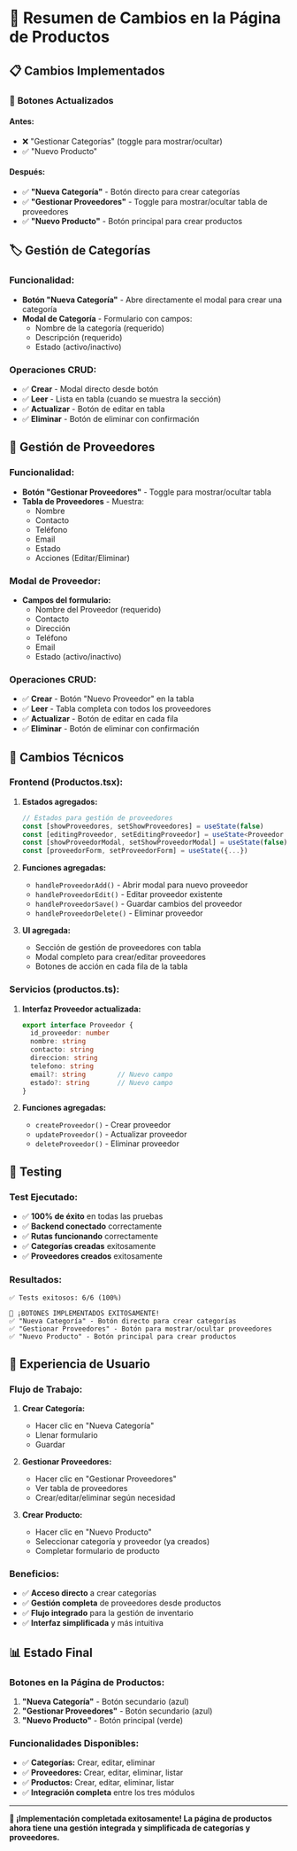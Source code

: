 # 🎯 Resumen de Cambios en la Página de Productos

## 📋 Cambios Implementados

### 🔄 **Botones Actualizados**

#### **Antes:**
- ❌ "Gestionar Categorías" (toggle para mostrar/ocultar)
- ✅ "Nuevo Producto"

#### **Después:**
- ✅ **"Nueva Categoría"** - Botón directo para crear categorías
- ✅ **"Gestionar Proveedores"** - Toggle para mostrar/ocultar tabla de proveedores
- ✅ **"Nuevo Producto"** - Botón principal para crear productos

## 🏷️ **Gestión de Categorías**

### **Funcionalidad:**
- **Botón "Nueva Categoría"** - Abre directamente el modal para crear una categoría
- **Modal de Categoría** - Formulario con campos:
  - Nombre de la categoría (requerido)
  - Descripción (requerido)
  - Estado (activo/inactivo)

### **Operaciones CRUD:**
- ✅ **Crear** - Modal directo desde botón
- ✅ **Leer** - Lista en tabla (cuando se muestra la sección)
- ✅ **Actualizar** - Botón de editar en tabla
- ✅ **Eliminar** - Botón de eliminar con confirmación

## 🏢 **Gestión de Proveedores**

### **Funcionalidad:**
- **Botón "Gestionar Proveedores"** - Toggle para mostrar/ocultar tabla
- **Tabla de Proveedores** - Muestra:
  - Nombre
  - Contacto
  - Teléfono
  - Email
  - Estado
  - Acciones (Editar/Eliminar)

### **Modal de Proveedor:**
- **Campos del formulario:**
  - Nombre del Proveedor (requerido)
  - Contacto
  - Dirección
  - Teléfono
  - Email
  - Estado (activo/inactivo)

### **Operaciones CRUD:**
- ✅ **Crear** - Botón "Nuevo Proveedor" en la tabla
- ✅ **Leer** - Tabla completa con todos los proveedores
- ✅ **Actualizar** - Botón de editar en cada fila
- ✅ **Eliminar** - Botón de eliminar con confirmación

## 🔧 **Cambios Técnicos**

### **Frontend (Productos.tsx):**
1. **Estados agregados:**
   ```typescript
   // Estados para gestión de proveedores
   const [showProveedores, setShowProveedores] = useState(false)
   const [editingProveedor, setEditingProveedor] = useState<Proveedor | null>(null)
   const [showProveedorModal, setShowProveedorModal] = useState(false)
   const [proveedorForm, setProveedorForm] = useState({...})
   ```

2. **Funciones agregadas:**
   - `handleProveedorAdd()` - Abrir modal para nuevo proveedor
   - `handleProveedorEdit()` - Editar proveedor existente
   - `handleProveedorSave()` - Guardar cambios del proveedor
   - `handleProveedorDelete()` - Eliminar proveedor

3. **UI agregada:**
   - Sección de gestión de proveedores con tabla
   - Modal completo para crear/editar proveedores
   - Botones de acción en cada fila de la tabla

### **Servicios (productos.ts):**
1. **Interfaz Proveedor actualizada:**
   ```typescript
   export interface Proveedor {
     id_proveedor: number
     nombre: string
     contacto: string
     direccion: string
     telefono: string
     email?: string        // Nuevo campo
     estado?: string       // Nuevo campo
   }
   ```

2. **Funciones agregadas:**
   - `createProveedor()` - Crear proveedor
   - `updateProveedor()` - Actualizar proveedor
   - `deleteProveedor()` - Eliminar proveedor

## 🧪 **Testing**

### **Test Ejecutado:**
- ✅ **100% de éxito** en todas las pruebas
- ✅ **Backend conectado** correctamente
- ✅ **Rutas funcionando** correctamente
- ✅ **Categorías creadas** exitosamente
- ✅ **Proveedores creados** exitosamente

### **Resultados:**
```
✅ Tests exitosos: 6/6 (100%)

🎉 ¡BOTONES IMPLEMENTADOS EXITOSAMENTE!
✅ "Nueva Categoría" - Botón directo para crear categorías
✅ "Gestionar Proveedores" - Botón para mostrar/ocultar proveedores
✅ "Nuevo Producto" - Botón principal para crear productos
```

## 🎯 **Experiencia de Usuario**

### **Flujo de Trabajo:**
1. **Crear Categoría:**
   - Hacer clic en "Nueva Categoría"
   - Llenar formulario
   - Guardar

2. **Gestionar Proveedores:**
   - Hacer clic en "Gestionar Proveedores"
   - Ver tabla de proveedores
   - Crear/editar/eliminar según necesidad

3. **Crear Producto:**
   - Hacer clic en "Nuevo Producto"
   - Seleccionar categoría y proveedor (ya creados)
   - Completar formulario de producto

### **Beneficios:**
- ✅ **Acceso directo** a crear categorías
- ✅ **Gestión completa** de proveedores desde productos
- ✅ **Flujo integrado** para la gestión de inventario
- ✅ **Interfaz simplificada** y más intuitiva

## 📊 **Estado Final**

### **Botones en la Página de Productos:**
1. **"Nueva Categoría"** - Botón secundario (azul)
2. **"Gestionar Proveedores"** - Botón secundario (azul)
3. **"Nuevo Producto"** - Botón principal (verde)

### **Funcionalidades Disponibles:**
- ✅ **Categorías:** Crear, editar, eliminar
- ✅ **Proveedores:** Crear, editar, eliminar, listar
- ✅ **Productos:** Crear, editar, eliminar, listar
- ✅ **Integración completa** entre los tres módulos

---

**🎉 ¡Implementación completada exitosamente! La página de productos ahora tiene una gestión integrada y simplificada de categorías y proveedores.**
